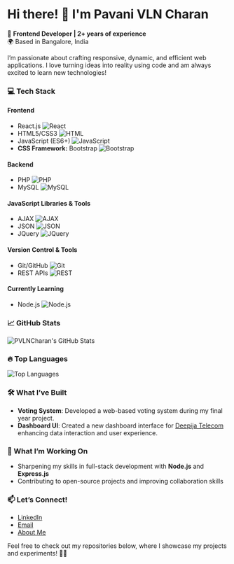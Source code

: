 # Hi there! 👋 I'm Pavani VLN Charan
 
🚀 **Frontend Developer | 2+ years of experience**  
🌍 Based in Bangalore, India  

I’m passionate about crafting responsive, dynamic, and efficient web applications. I love turning ideas into reality using code and am always excited to learn new technologies!

### 💻 Tech Stack

#### Frontend
- React.js ![React](https://img.shields.io/badge/React-80%25-blue)
- HTML5/CSS3 ![HTML](https://img.shields.io/badge/HTML-90%25-orange)
- JavaScript (ES6+) ![JavaScript](https://img.shields.io/badge/JavaScript-85%25-yellow)
- **CSS Framework:** Bootstrap ![Bootstrap](https://img.shields.io/badge/Bootstrap-80%25-purple)

#### Backend
- PHP ![PHP](https://img.shields.io/badge/PHP-75%25-purple)
- MySQL ![MySQL](https://img.shields.io/badge/MySQL-80%25-lightblue)

#### JavaScript Libraries & Tools
- AJAX ![AJAX](https://img.shields.io/badge/AJAX-75%25-blue)
- JSON ![JSON](https://img.shields.io/badge/JSON-80%25-orange)
- JQuery ![JQuery](https://img.shields.io/badge/JQuery-60%25-red)

#### Version Control & Tools
- Git/GitHub ![Git](https://img.shields.io/badge/Git-85%25-green)
- REST APIs ![REST](https://img.shields.io/badge/REST-80%25-blue)

#### Currently Learning
- Node.js ![Node.js](https://img.shields.io/badge/Node.js-50%25-brightgreen)

### 📈 GitHub Stats
![PVLNCharan's GitHub Stats](https://github-readme-stats.vercel.app/api?username=pvlnc&show_icons=true&theme=radical)

### 🔥 Top Languages
![Top Languages](https://github-readme-stats.vercel.app/api/top-langs/?username=pvlnc&layout=compact&theme=radical)

### 🛠️ What I’ve Built
- **Voting System**: Developed a web-based voting system during my final year project.
- **Dashboard UI**: Created a new dashboard interface for [Deepija Telecom](https://www.deepijatelecom.com) enhancing data interaction and user experience.

### 🎯 What I’m Working On
- Sharpening my skills in full-stack development with **Node.js** and **Express.js**  
- Contributing to open-source projects and improving collaboration skills

### 📫 Let’s Connect!
- [LinkedIn](https://www.linkedin.com/in/pavanivlncharan)
- [Email](mailto:pavanivlncharan@outlook.com)
- [About Me](https://bento.me/charanvlnpavani)

Feel free to check out my repositories below, where I showcase my projects and experiments! 👨‍💻
